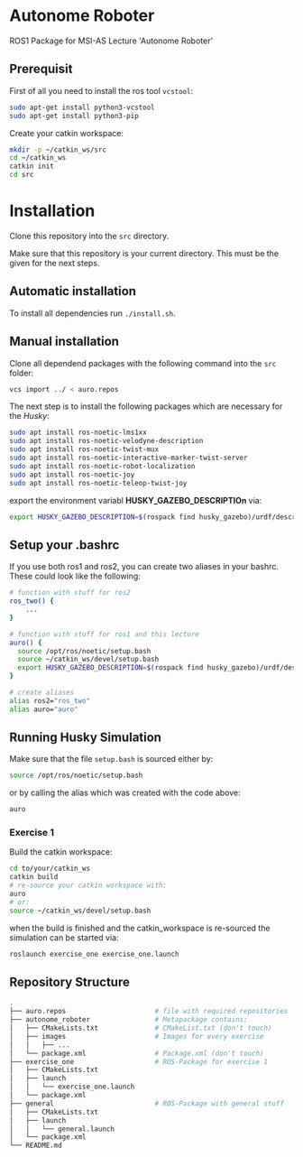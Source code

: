 # Autonome Roboter

ROS1 Package for MSI-AS Lecture 'Autonome Roboter'

## Prerequisit

First of all you need to install the ros tool `vcstool`:

```bash
sudo apt-get install python3-vcstool
sudo apt-get install python3-pip
```

Create your catkin workspace:

```bash
mkdir -p ~/catkin_ws/src
cd ~/catkin_ws
catkin init
cd src
```

# Installation

Clone this repository into the `src` directory.

Make sure that this repository is your current directory.
This must be the given for the next steps.

## Automatic installation

To install all dependencies run `./install.sh`.

## Manual installation

Clone all dependend packages with the following command into the `src` folder:

```bash
vcs import ../ < auro.repos
```

The next step is to install the following packages which are necessary for the *Husky*:

```bash
sudo apt install ros-noetic-lms1xx
sudo apt install ros-noetic-velodyne-description 
sudo apt install ros-noetic-twist-mux
sudo apt install ros-noetic-interactive-marker-twist-server
sudo apt install ros-noetic-robot-localization
sudo apt install ros-noetic-joy
sudo apt install ros-noetic-teleop-twist-joy
```

export the environment variabl **HUSKY_GAZEBO_DESCRIPTIOn** via:

```bash
export HUSKY_GAZEBO_DESCRIPTION=$(rospack find husky_gazebo)/urdf/description.gazebo.xacro
```

## Setup your .bashrc

If you use both ros1 and ros2, you can create two aliases in your bashrc. These could look like the following:

```bash
# function with stuff for ros2
ros_two() {
    ...
}

# function with stuff for ros1 and this lecture
auro() {
  source /opt/ros/noetic/setup.bash
  source ~/catkin_ws/devel/setup.bash
  export HUSKY_GAZEBO_DESCRIPTION=$(rospack find husky_gazebo)/urdf/description.gazebo.xacro
}

# create aliases
alias ros2="ros_two"
alias auro="auro"
```

## Running Husky Simulation

Make sure that the file `setup.bash` is sourced either by:

```bash
source /opt/ros/noetic/setup.bash
```

or by calling the alias which was created with the code above:

```bash
auro
```

### Exercise 1

Build the catkin workspace:

```bash
cd to/your/catkin_ws
catkin build
# re-source your catkin workspace with:
auro
# or:
source ~/catkin_ws/devel/setup.bash
```

when the build is finished and the catkin_workspace is re-sourced the simulation can be started via:

```bash
roslaunch exercise_one exercise_one.launch
```

## Repository Structure

```bash
.
├── auro.repos                      # file with required repositories
├── autonome_roboter                # Metapackage contains:
│   ├── CMakeLists.txt              # CMakeList.txt (don't touch)
│   ├── images                      # Images for every exercise
│   │   ├── ...
│   └── package.xml                 # Package.xml (don't touch)
├── exercise_one                    # ROS-Package for exercise 1
│   ├── CMakeLists.txt
│   ├── launch
│   │   └── exercise_one.launch
│   └── package.xml
├── general                         # ROS-Package with general stuff
│   ├── CMakeLists.txt
│   ├── launch
│   │   └── general.launch          
│   └── package.xml
└── README.md
```
